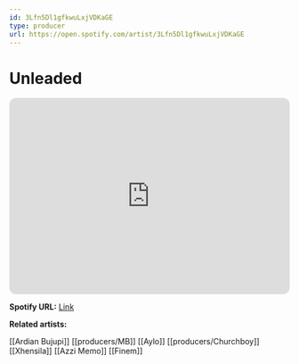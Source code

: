 ```yaml
---
id: 3Lfn5Dl1gfkwuLxjVDKaGE
type: producer
url: https://open.spotify.com/artist/3Lfn5Dl1gfkwuLxjVDKaGE
---
```

# Unleaded

<iframe style="border-radius:12px" src="https://open.spotify.com/embed/artist/3Lfn5Dl1gfkwuLxjVDKaGE" width="100%" height="352" frameBorder="0" allowfullscreen="" allow="autoplay; clipboard-write; encrypted-media; fullscreen; picture-in-picture" loading="lazy"></iframe>

**Spotify URL:** [Link](https://open.spotify.com/artist/3Lfn5Dl1gfkwuLxjVDKaGE)

**Related artists:**

[[Ardian Bujupi]]
[[producers/MB]]
[[Aylo]]
[[producers/Churchboy]]
[[Xhensila]]
[[Azzi Memo]]
[[Finem]]
